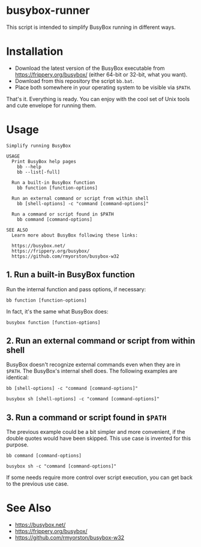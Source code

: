 # busybox-runner

This script is intended to simplify BusyBox running in different ways.

# Installation

* Download the latest version of the BusyBox executable from https://frippery.org/busybox/ (either 64-bit or 32-bit, what you want).
* Download from this repository the script `bb.bat`.
* Place both somewhere in your operating system to be visible via `$PATH`.

That's it. Everything is ready. You can enjoy with the cool set of Unix tools and cute envelope for running them.

# Usage

```
Simplify running BusyBox

USAGE
  Print BusyBox help pages
    bb --help
    bb --list[-full]

  Run a built-in BusyBox function
    bb function [function-options]

  Run an external command or script from within shell
    bb [shell-options] -c "command [command-options]"

  Run a command or script found in $PATH
    bb command [command-options]

SEE ALSO
  Learn more about BusyBox following these links:

  https://busybox.net/
  https://frippery.org/busybox/
  https://github.com/rmyorston/busybox-w32
```

## 1. Run a built-in BusyBox function

Run the internal function and pass options, if necessary:

```
bb function [function-options]
```

In fact, it's the same what BusyBox does:

```
busybox function [function-options]
```

## 2. Run an external command or script from within shell

BusyBox doesn't recognize external commands even when they are in `$PATH`. The BusyBox's internal shell does. The following examples are identical:

```
bb [shell-options] -c "command [command-options]"
```

```
busybox sh [shell-options] -c "command [command-options]"
```

## 3. Run a command or script found in `$PATH`

The previous example could be a bit simpler and more convenient, if the double quotes would have been skipped. This use case is invented for this purpose.

```
bb command [command-options]
```

```
busybox sh -c "command [command-options]"
```

If some needs require more control over script execution, you can get back to the previous use case.

# See Also

* https://busybox.net/
* https://frippery.org/busybox/
* https://github.com/rmyorston/busybox-w32
